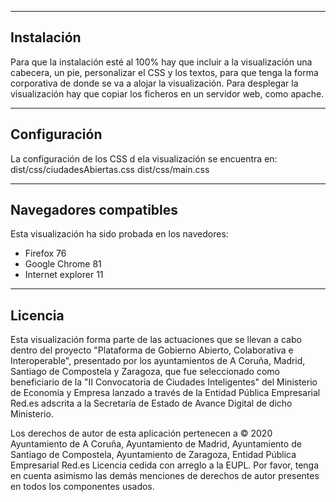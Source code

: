 ------------
Instalación
------------
Para que la instalación esté al 100% hay que incluir a la visualización una cabecera, un pie, personalizar el CSS y los textos, para que tenga la forma corporativa de donde se va a alojar la visualización.
Para desplegar la visualización hay que copiar los ficheros en un servidor web, como apache.

------------
Configuración
------------
La configuración de los CSS d ela visualización se encuentra en:
    dist/css/ciudadesAbiertas.css
	dist/css/main.css
    
------------
Navegadores compatibles
------------
Esta visualización ha sido probada en los navedores:
* Firefox 76
* Google Chrome 81
* Internet explorer 11

------------
Licencia
------------
Esta visualización forma parte de las actuaciones que se llevan a cabo dentro del proyecto "Plataforma de Gobierno Abierto, Colaborativa e Interoperable",
presentado por los ayuntamientos de A Coruña, Madrid, Santiago de Compostela y Zaragoza, que fue seleccionado como beneficiario de la
"II Convocatoria de Ciudades Inteligentes" del Ministerio de Economía y Empresa lanzado a través de la Entidad Pública Empresarial Red.es
adscrita a la Secretaría de Estado de Avance Digital de dicho Ministerio.

Los derechos de autor de esta aplicación pertenecen a © 2020 Ayuntamiento de A Coruña, Ayuntamiento de Madrid, Ayuntamiento de Santiago de Compostela, Ayuntamiento de Zaragoza, Entidad Pública Empresarial Red.es
Licencia cedida con arreglo a la EUPL.
Por favor, tenga en cuenta asimismo las demás menciones de derechos de autor presentes en todos los componentes usados.
    

